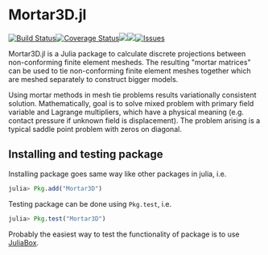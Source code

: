 # Mortar3D.jl

[![Build Status](https://travis-ci.org/JuliaFEM/Mortar3D.jl.svg?branch=master)](https://travis-ci.org/JuliaFEM/Mortar3D.jl)[![Coverage Status](https://coveralls.io/repos/github/JuliaFEM/Mortar3D.jl/badge.svg?branch=master)](https://coveralls.io/github/JuliaFEM/Mortar3D.jl?branch=master)[![](https://img.shields.io/badge/docs-stable-blue.svg)](https://juliafem.github.io/Mortar3D.jl/stable)[![](https://img.shields.io/badge/docs-latest-blue.svg)](https://juliafem.github.io/Mortar3D.jl/latest)[![Issues](https://img.shields.io/github/issues/JuliaFEM/Mortar3D.jl.svg)](https://github.com/JuliaFEM/Mortar3D.jl/issues)

Mortar3D.jl is a Julia package to calculate discrete projections between
non-conforming finite element mesheds. The resulting "mortar matrices" can
be used to tie non-conforming finite element meshes together which are meshed
separately to construct bigger models.

Using mortar methods in mesh tie problems results variationally consistent
solution. Mathematically, goal is to solve mixed problem with primary field
variable and Lagrange multipliers, which have a physical meaning (e.g. contact
pressure if unknown field is displacement). The problem arising is a typical
saddle point problem with zeros on diagonal.

## Installing and testing package

Installing package goes same way like other packages in julia, i.e.
```julia
julia> Pkg.add("Mortar3D")
```

Testing package can be done using `Pkg.test`, i.e.
```julia
julia> Pkg.test("Mortar3D")
```

Probably the easiest way to test the functionality of package is to
use [JuliaBox](https://juliabox.com/).
